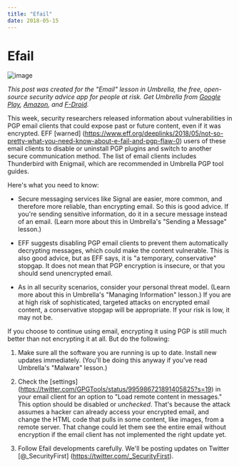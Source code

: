 ```yaml
---
title: "Efail"
date: 2018-05-15
---
```


**Efail**
=====================================

![image](Efail.png)

*This post was created for the "Email" lesson in Umbrella, the free, open-source security advice app for people at risk. Get Umbrella from [Google Play](https://play.google.com/store/apps/details?id=org.secfirst.umbrella), [Amazon](https://www.amazon.com/Security-First-Umbrella-made-easy/dp/B01AKN9M1Y), and [F-Droid](https://secfirst.org/fdroid/repo/?fingerprint=39EB57052F8D684514176819D1645F6A0A7BD943DBC31AB101949006AC0BC228).*

This week, security researchers released information about vulnerabilities in PGP email clients that could expose past or future content, even if it was encrypted. EFF [warned] (https://www.eff.org/deeplinks/2018/05/not-so-pretty-what-you-need-know-about-e-fail-and-pgp-flaw-0) users of these email clients to disable or uninstall PGP plugins and switch to another secure communication method. The list of email clients includes Thunderbird with Enigmail, which are recommended in Umbrella PGP tool guides.   

Here's what you need to know: 

* Secure messaging services like Signal are easier, more common, and therefore more reliable, than encrypting email. So this is good advice. If you're sending sensitive information, do it in a secure message instead of an email. (Learn more about this in Umbrella's "Sending a Message" lesson.)

* EFF suggests disabling PGP email clients to prevent them automatically decrypting messages, which could make the content vulnerable. This is also good advice, but as EFF says, it is "a temporary, conservative" stopgap. It does not mean that PGP encryption is insecure, or that you should send unencrypted email.  

* As in all security scenarios, consider your personal threat model. (Learn more about this in Umbrella's "Managing Information" lesson.) If you are at high risk of sophisticated, targeted attacks on encrypted email content, a conservative stopgap will be appropriate. If your risk is low, it may not be. 

If you choose to continue using email, encrypting it using PGP is still much better than not encrypting it at all. But do the following:         

1. Make sure all the software you are running is up to date. Install new updates immediately. (You'll be doing this anyway if you've read Umbrella's "Malware" lesson.)

2. Check the [settings] (https://twitter.com/GPGTools/status/995986721891405825?s=19) in your email client for an option to "Load remote content in messages." This option should be disabled or *unchecked*. That's because the attack assumes a hacker can already access your encrypted email, and change the HTML code that pulls in some content, like images, from a remote server. That change could let them see the entire email without encryption if the email client has not implemented the right update yet. 

3.  Follow Efail developments carefully. We'll be posting updates on Twitter [@_SecurityFirst] (https://twitter.com/_SecurityFirst).
